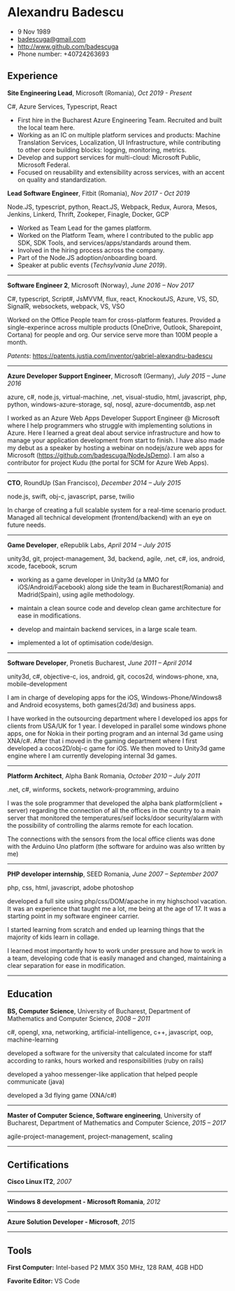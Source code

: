
# Alexandru Badescu
- 9 Nov 1989
- badescuga@gmail.com
- http://www.github.com/badescuga
- Phone number: +40724263693

## Experience

**Site Engineering Lead**, Microsoft (Romania), *Oct 2019 - Present*

C#, Azure Services, Typescript, React

- First hire in the Bucharest Azure Engineering Team. Recruited and built the local team here.
- Working as an IC on multiple platform services and products: Machine Translation Services, Localization, UI Infrastructure, while contributing to other core building blocks: logging, monitoring, metrics.
- Develop and support services for multi-cloud: Microsoft Public, Microsoft Federal.
- Focused on reusability and extensibility across services, with an accent on quality and standardization.

**Lead Software Engineer**, Fitbit (Romania), *Nov 2017 - Oct 2019*

Node.JS, typescript, python, React.JS, Webpack, Redux, Aurora, Mesos, Jenkins, Linkerd, Thrift, Zookeper, Finagle, Docker, GCP

- Worked as Team Lead for the games platform.
- Worked on the Platform Team, where I contributed to the public app SDK, SDK Tools, and services/apps/standards around them.
- Involved in the hiring process across the company.
- Part of the Node.JS adoption/onboarding board.
- Speaker at public events (*Techsylvania June 2019*).

---

**Software Engineer 2**, Microsoft (Norway), *June 2016 – Nov 2017*

C#, typescript, Script#, JsMVVM, flux, react, KnockoutJS, Azure, VS, SD, SignalR, websockets, webpack, VS, VSO

Worked on the Office People team for cross-platform features. Provided a single-experince across multiple products (OneDrive, Outlook, Sharepoint, Cortana) for people and org. Our service serve more than 100M people a month.

*Patents*: https://patents.justia.com/inventor/gabriel-alexandru-badescu 

---

**Azure Developer Support Engineer**, Microsoft (Germany), *July 2015 – June 2016*

azure, c#, node.js, virtual-machine, .net, visual-studio, html, javascript, php, python, windows-azure-storage, sql, nosql, azure-documentdb, asp.net

I worked as an Azure Web Apps Developer Support Engineer @ Microsoft where I help programmers who struggle with implementing solutions in Azure. Here I learned a great deal about service infrastructure and how to manage your application development from start to finish. I have also made my debut as a speaker by hosting a webinar on nodejs/azure web apps for Microsoft (https://github.com/badescuga/NodeJsDemo). I am also a contributor for project Kudu (the portal for SCM for Azure Web Apps).

---


**CTO**, RoundUp (San Francisco), *December 2014 – July 2015*

node.js, swift, obj-c, javascript, parse, twilio

In charge of creating a full scalable system for a real-time scenario product. Managed all technical development (frontend/backend) with an eye on future needs.

---

**Game Developer**, eRepublik Labs, *April 2014 – July 2015*

unity3d, git, project-management, 3d, backend, agile, .net, c#, ios, android, xcode, facebook, scrum

- working as a game developer in Unity3d (a MMO for iOS/Android/Facebook) along side the team in Bucharest(Romania) and Madrid(Spain), using agile methodology.

- maintain a clean source code and develop clean game architecture for ease in modifications.

- develop and maintain backend services, in a large scale team.

- implemented a lot of optimisation code/design.

---

**Software Developer**, Pronetis Bucharest, *June 2011 – April 2014*

unity3d, c#, objective-c, ios, android, git, cocos2d, windows-phone, xna, mobile-development

I am in charge of developing apps for the iOS, Windows-Phone/Windows8 and Android ecosystems, both games(2d/3d) and business apps. 

I have worked in the outsourcing department where I developed ios apps for clients from USA/UK for 1 year. I developed in parallel some windows phone apps, one for Nokia in their porting program and an internal 3d game using XNA/c#. 
After that i moved in the gaming department where I first developed a cocos2D/obj-c game for iOS. We then moved to Unity3d game engine where I am currently developing internal 3d games.

---

**Platform Architect**, Alpha Bank Romania, *October 2010 – July 2011*

.net, c#, winforms, sockets, network-programming, arduino

I was the sole programmer that developed the alpha bank platform(client + server) regarding the connection of all the offices in the country to a main server that monitored the temperatures/seif locks/door security/alarm with the possibility of controlling the alarms remote for each location. 

The connections with the sensors from the local office clients was done with the Arduino Uno platform (the software for arduino was also written by me)

--- 

**PHP developer internship**, SEED Romania, *June 2007 – September 2007*

php, css, html, javascript, adobe photoshop

developed a full site using php/css/DOM/apache in my highschool vacation. It was an experience that taught me a lot, me being at the age of 17. It was a starting point in my software engineer carrier. 

I started learning from scratch and ended up learning things that the majority of kids learn in collage.  

I learned most importantly how to work under pressure and how to work in a team, developing code that is easily managed and changed, maintaining a clear separation for ease in modification.

---


## Education

**BS, Computer Science**, University of Bucharest, Department of Mathematics and Computer Science, *2008 – 2011*

c#, opengl, xna, networking, artificial-intelligence, c++, javascript, oop, machine-learning

developed a software for the university that calculated income for staff according to ranks, hours worked and responsibilities (ruby on rails)

developed a yahoo messenger-like application that helped people communicate (java)

developed a 3d flying game (XNA/c#)


---

**Master of Computer Science, Software engineering**, University of Bucharest, Department of Mathematics and Computer Science, *2015 – 2017*

agile-project-management, project-management, scaling



---

## Certifications

**Cisco Linux IT2**, *2007*

---

**Windows 8 development - Microsoft Romania**, *2012*

---

**Azure Solution Developer - Microsoft**, *2015*

---


## Tools
**First Computer:** Intel-based P2 MMX 350 MHz, 128 RAM, 4GB HDD

**Favorite Editor:** VS Code

